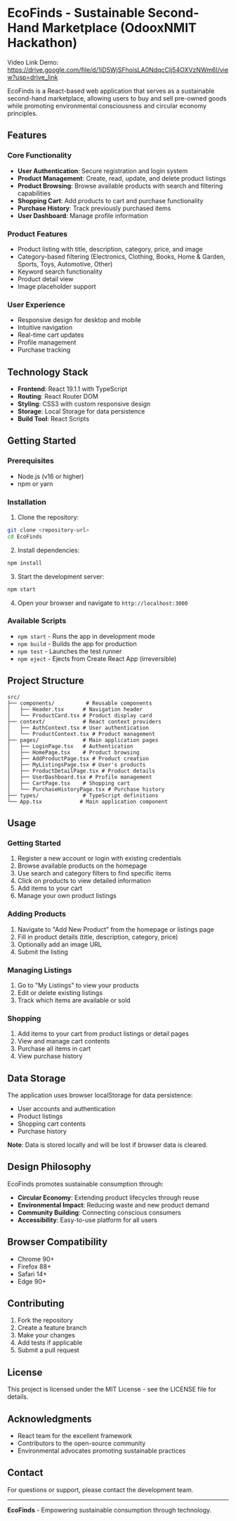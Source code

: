 # EcoFinds - Sustainable Second-Hand Marketplace (OdooxNMIT Hackathon)

Video Link Demo: https://drive.google.com/file/d/1iD5WjSFhoisLA0NdqcCIj54OXVzNWm6I/view?usp=drive_link

EcoFinds is a React-based web application that serves as a sustainable second-hand marketplace, allowing users to buy and sell pre-owned goods while promoting environmental consciousness and circular economy principles.

## Features

### Core Functionality
- **User Authentication**: Secure registration and login system
- **Product Management**: Create, read, update, and delete product listings
- **Product Browsing**: Browse available products with search and filtering capabilities
- **Shopping Cart**: Add products to cart and purchase functionality
- **Purchase History**: Track previously purchased items
- **User Dashboard**: Manage profile information

### Product Features
- Product listing with title, description, category, price, and image
- Category-based filtering (Electronics, Clothing, Books, Home & Garden, Sports, Toys, Automotive, Other)
- Keyword search functionality
- Product detail view
- Image placeholder support

### User Experience
- Responsive design for desktop and mobile
- Intuitive navigation
- Real-time cart updates
- Profile management
- Purchase tracking

## Technology Stack

- **Frontend**: React 19.1.1 with TypeScript
- **Routing**: React Router DOM
- **Styling**: CSS3 with custom responsive design
- **Storage**: Local Storage for data persistence
- **Build Tool**: React Scripts

## Getting Started

### Prerequisites
- Node.js (v16 or higher)
- npm or yarn

### Installation

1. Clone the repository:
```bash
git clone <repository-url>
cd EcoFinds
```

2. Install dependencies:
```bash
npm install
```

3. Start the development server:
```bash
npm start
```

4. Open your browser and navigate to `http://localhost:3000`

### Available Scripts

- `npm start` - Runs the app in development mode
- `npm build` - Builds the app for production
- `npm test` - Launches the test runner
- `npm eject` - Ejects from Create React App (irreversible)

## Project Structure

```
src/
├── components/          # Reusable components
│   ├── Header.tsx      # Navigation header
│   └── ProductCard.tsx # Product display card
├── context/            # React context providers
│   ├── AuthContext.tsx # User authentication
│   └── ProductContext.tsx # Product management
├── pages/              # Main application pages
│   ├── LoginPage.tsx   # Authentication
│   ├── HomePage.tsx    # Product browsing
│   ├── AddProductPage.tsx # Product creation
│   ├── MyListingsPage.tsx # User's products
│   ├── ProductDetailPage.tsx # Product details
│   ├── UserDashboard.tsx # Profile management
│   ├── CartPage.tsx    # Shopping cart
│   └── PurchaseHistoryPage.tsx # Purchase history
├── types/              # TypeScript definitions
└── App.tsx            # Main application component
```

## Usage

### Getting Started
1. Register a new account or login with existing credentials
2. Browse available products on the homepage
3. Use search and category filters to find specific items
4. Click on products to view detailed information
5. Add items to your cart
6. Manage your own product listings

### Adding Products
1. Navigate to "Add New Product" from the homepage or listings page
2. Fill in product details (title, description, category, price)
3. Optionally add an image URL
4. Submit the listing

### Managing Listings
1. Go to "My Listings" to view your products
2. Edit or delete existing listings
3. Track which items are available or sold

### Shopping
1. Add items to your cart from product listings or detail pages
2. View and manage cart contents
3. Purchase all items in cart
4. View purchase history

## Data Storage

The application uses browser localStorage for data persistence:
- User accounts and authentication
- Product listings
- Shopping cart contents
- Purchase history

**Note**: Data is stored locally and will be lost if browser data is cleared.

## Design Philosophy

EcoFinds promotes sustainable consumption through:
- **Circular Economy**: Extending product lifecycles through reuse
- **Environmental Impact**: Reducing waste and new product demand
- **Community Building**: Connecting conscious consumers
- **Accessibility**: Easy-to-use platform for all users

## Browser Compatibility

- Chrome 90+
- Firefox 88+
- Safari 14+
- Edge 90+

## Contributing

1. Fork the repository
2. Create a feature branch
3. Make your changes
4. Add tests if applicable
5. Submit a pull request

## License

This project is licensed under the MIT License - see the LICENSE file for details.

## Acknowledgments

- React team for the excellent framework
- Contributors to the open-source community
- Environmental advocates promoting sustainable practices

## Contact

For questions or support, please contact the development team.

---

**EcoFinds** - Empowering sustainable consumption through technology.
